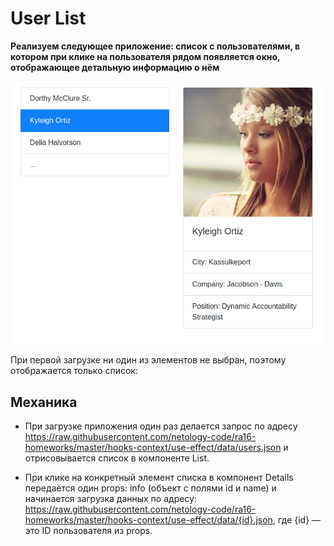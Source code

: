 # User List

**Реализуем следующее приложение: список с пользователями, в котором при клике на пользователя рядом появляется окно, отображающее детальную информацию о нём**

![alt text](public/example.png)

При первой загрузке ни один из элементов не выбран, поэтому отображается только список:

## Механика

-  При загрузке приложения один раз делается запрос по адресу https://raw.githubusercontent.com/netology-code/ra16-homeworks/master/hooks-context/use-effect/data/users.json и отрисовывается список в компоненте List.

-  При клике на конкретный элемент списка в компонент Details передаётся один props: info (объект с полями id и name) и начинается загрузка данных по адресу: https://raw.githubusercontent.com/netology-code/ra16-homeworks/master/hooks-context/use-effect/data/{id}.json, где {id} — это ID пользователя из props.
